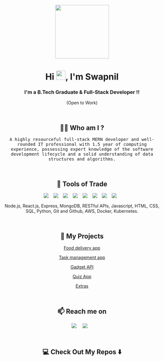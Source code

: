 <p align="center">
  <a href="#"><img height="175px" src="https://i.giphy.com/media/v1.Y2lkPTc5MGI3NjExeXpqYWI3c3Y1eXE0dmdieHoyZGY4NHB0eW9oa3M2N3pzc2l0M3pheCZlcD12MV9pbnRlcm5hbF9naWZfYnlfaWQmY3Q9Zw/CuuSHzuc0O166MRfjt/giphy.gif"/></a>
</p>
<h1 align="center">Hi <img src="https://raw.githubusercontent.com/MartinHeinz/MartinHeinz/master/wave.gif" width="30px">, I'm Swapnil</h1>
<h3 align="center">I'm a B.Tech Graduate & Full-Stack Developer !!</h3>
<p align="center"> (Open to Work)</p> <br>

<h2 align="center"> 👨‍💻 Who am I ?</h2>
<p align="center">
  <samp>A highly resourceful full-stack MERN developer and well-rounded IT professional with 1.5 year of computing experience, possessing expert knowledge of the software development lifecycle and a solid understanding of data structures and algorithms.
  </samp>
</p> 
<br>

<h2 align="center"> 🔭 Tools of Trade</h2>
<p align="center">
  <img src="https://img.shields.io/badge/node.js%20-%2343853D.svg?&style=for-the-badge&logo=node.js&logoColor=white" />&nbsp;&nbsp;&nbsp;
  <img src="https://img.shields.io/badge/react%20-%2300D9FF.svg?&style=for-the-badge&logo=react&logoColor=white" />&nbsp;&nbsp;&nbsp;
  <img src="https://img.shields.io/badge/express.js-%23404d59.svg?style=for-the-badge&logo=express&logoColor=%2361DAFB" />&nbsp;&nbsp;&nbsp;
  <img src="https://img.shields.io/badge/MongoDB-%234ea94b.svg?style=for-the-badge&logo=mongodb&logoColor=white" />&nbsp;&nbsp;&nbsp;
  <img src="https://img.shields.io/badge/javascript-%23323330.svg?style=for-the-badge&logo=javascript&logoColor=%23F7DF1E" />&nbsp;&nbsp;&nbsp;
  <img src="https://img.shields.io/badge/html5-%23E34F26.svg?style=for-the-badge&logo=html5&logoColor=white" />&nbsp;&nbsp;&nbsp;
  <img src="https://img.shields.io/badge/css3-%231572B6.svg?style=for-the-badge&logo=css3&logoColor=white" />&nbsp;&nbsp;&nbsp;
  <img src="https://img.shields.io/badge/postgres-%23316192.svg?style=for-the-badge&logo=postgresql&logoColor=white" />&nbsp;&nbsp;&nbsp;
</p>
<p align="center">Node.js, React.js, Express, MongoDB, RESTful APIs, Javascript, HTML, CSS, SQL, Python, Git and Github, AWS, Docker, Kubernetes.</p>
<br>

<h2 align="center">💬 My Projects</h2>
  <p align="center"><a target="_blank"href="https://github.com/swapnilganvir/project_app">Food delivery app</a>
  </p>
  <p align="center"><a target="_blank"href="https://task-management-frontend-1wng.onrender.com">Task management app</a>
  </p>
  <p align="center"><a target="_blank"href="https://github.com/swapnilganvir/Gadgets-backend">Gadget API</a>
  </p>
  <p align="center"><a target="_blank"href="https://github.com/swapnilganvir/Quiz-App">Quiz App</a>
  </p>
  <p align="center"><a target="_blank"href="https://github.com/swapnilganvir/swapnilganvir.github.io">Extras</a>
  </p>
<br>

<h2  align="center">📫 Reach me on</h2>
<p align="center">
  <a target="_blank"href="https://www.linkedin.com/in/swapnilganvir"><img src="https://img.shields.io/badge/linkedin-%230077B5.svg?&style=for-the-badge&logo=linkedin&logoColor=white" /></a>&nbsp;&nbsp;&nbsp;&nbsp;
  <a href="mailto:swapnilganvir54@gmail.com?subject=Hello%20Ileri,%20From%20Github"><img src="https://img.shields.io/badge/gmail-%23D14836.svg?&style=for-the-badge&logo=gmail&logoColor=white" /></a>&nbsp;&nbsp;&nbsp;&nbsp;
</p>
<br>

<h2  align="center">💻 Check Out My Repos ⬇️ </h2>
